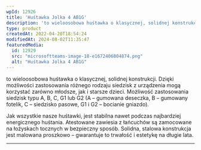 ```yaml
---
wpId: 12926
title: 'Huśtawka Jolka 4 AB1G'
description: 'to wieloosobowa huśtawka o klasycznej, solidnej konstrukcji. Dzięki możliwości zastosowania różnego rodzaju siedzisk z urządzenia mogą korzystać zarówno młodsze, jak i starsze dzieci. Możliwość zastosowania siedzisk typu A, B, C, G1 lub G2 (A – gumowana deseczka, B – gumowany fotelik, C – siedzisko pasowe, G1 i G2 – bocianie gniazdo). Jak wszystkie nasze huśtawki, ...'
type: product
createdAt: 2022-04-20T18:54:24
modifiedAt: 2024-08-02T11:35:47
featuredMedia:
  id: 12929
  src: "microsoftteams-image-18-e1672406804874.png"
  alt: "Huśtawka Jolka 4 AB1G"
---
```



to wieloosobowa huśtawka o klasycznej, solidnej konstrukcji. Dzięki możliwości zastosowania różnego rodzaju siedzisk z urządzenia mogą korzystać zarówno młodsze, jak i starsze dzieci. Możliwość zastosowania siedzisk typu A, B, C, G1 lub G2 (A – gumowana deseczka, B – gumowany fotelik, C – siedzisko pasowe, G1 i G2 – bocianie gniazdo).

Jak wszystkie nasze huśtawki, jest stabilna nawet podczas najbardziej energicznego huśtania. Atestowane zawiesia z łańcuchów są zamocowane na łożyskach tocznych w bezpieczny sposób. Solidna, stalowa konstrukcja jest malowana proszkowo – gwarantuje to trwałość i estetykę na długie lata.

* * *